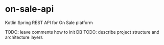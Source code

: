 # on-sale-api
Kotlin Spring REST API for On Sale platform

TODO: leave comments how to init DB
TODO: describe project structure and architecture layers
